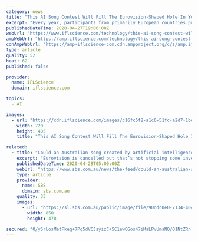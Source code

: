 ```yaml
---
category: news
title: "This AI Song Contest Will Fill The Eurovision-Shaped Hole In Your Glittery Heart"
excerpt: "Every year, participants from primarily European countries put on an absolute spectacle for the world in the Eurovision Song Contest. Fireworks, glitter, c"
publishedDateTime: 2020-04-27T19:06:00Z
webUrl: "https://www.iflscience.com/technology/this-ai-song-contest-will-fill-the-eurovisionshaped-hole-in-your-glittery-heart/"
ampWebUrl: "https://amp.iflscience.com/technology/this-ai-song-contest-will-fill-the-eurovisionshaped-hole-in-your-glittery-heart/"
cdnAmpWebUrl: "https://amp-iflscience-com.cdn.ampproject.org/c/s/amp.iflscience.com/technology/this-ai-song-contest-will-fill-the-eurovisionshaped-hole-in-your-glittery-heart/"
type: article
quality: 52
heat: 62
published: false

provider:
  name: IFLScience
  domain: iflscience.com

topics:
  - AI

images:
  - url: "https://cdn.iflscience.com/images/c16fc5f2-a1c6-51fc-a2d7-1bde133a7c71/default-1588005725-cover-image.jpg"
    width: 720
    height: 405
    title: "This AI Song Contest Will Fill The Eurovision-Shaped Hole In Your Glittery Heart"

related:
  - title: "Could an Australian song created by artificial intelligence take on Eurovision?"
    excerpt: "Eurovision is cancelled but that’s not stopping some inventive ideas on how to ensure the song competition’s spirit stays alive. Dutch broadcasters are testing out whether artificial intelligence can determine the best song for this new remote Eurovision-style contest,"
    publishedDateTime: 2020-04-28T05:00:00Z
    webUrl: "https://www.sbs.com.au/news/the-feed/could-an-australian-song-created-by-artificial-intelligence-take-on-eurovision"
    type: article
    provider:
      name: SBS
      domain: sbs.com.au
    quality: 35
    images:
      - url: "https://sl.sbs.com.au/public/image/file/90ddc0e0-7134-404a-a97c-3b5f4b08686f/crop/16x9"
        width: 850
        height: 478

secured: "0/y5rLosMatFkeg+7Pq5dVCJsyizC+5C1ewCGos47iMaLPvUmsNQ/O1NtZRnlkZRFk0lBfWVed9lj022ksIEgnkgDyIWYiOYuBHlvMxhhx4HMM6JKN3RzE45efyEBm49m8Gs4f+iZLim1vJkPsXeigdWfcAftnae98TwgOBtpjLYa1BmwsEr9DQacZw8SU2nwZnRHPpPKTZDWD9D7mep96N1wa3emZIVih7znwTSNLvkiMnLQKOARKG77DgRnDn2/zqZX26eYZiacUoKE+mj8zy8pZjDhuyuxYywbPDK2paLWqZ6LomdBG7c02IqB9N5;aN9E7zm3gY0uoJqk/T92xA=="
---
```


